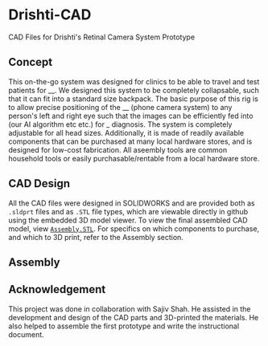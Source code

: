 # Drishti-CAD
CAD Files for Drishti's Retinal Camera System Prototype

## Concept
This on-the-go system was designed for clinics to be able to travel and test patients for __. We designed this system to be completely collapsable, such that it can fit into a standard size backpack. The basic purpose of this rig is to allow precise positioning of the __ (phone camera system) to any person's left and right eye such that the images can be efficiently fed into (our AI algorithm etc etc.) for _ diagnosis. The system is completely adjustable for all head sizes. Additionally, it is made of readily available components that can be purchased at many local hardware stores, and is designed for low-cost fabrication. All aseembly tools are common household tools or easily purchasable/rentable from a local hardware store. 

## CAD Design

All the CAD files were designed in SOLIDWORKS and are provided both as ```.sldprt``` files and as ```.STL``` file types, which are viewable directly in github using the embedded 3D model viewer. To view the final assembled CAD model, view [```Assembly.STL```](https://github.com/ayaanzhaque/Drishti-CAD/blob/main/Assembly.STL). For specifics on which components to purchase, and which to 3D print, refer to the Assembly section.

## Assembly

## Acknowledgement

This project was done in collaboration with Sajiv Shah. He assisted in the development and design of the CAD parts and 3D-printed the materials. He also helped to assemble the first prototype and write the instructional document.
